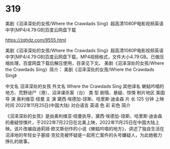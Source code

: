 # 319
美剧《沼泽深处的女孩/Where the Crawdads Sing》超高清1080P电影视频英语中字[MP4/4.79 GB]百度云网盘下载

https://zqhdz.com/9555.html

美剧《沼泽深处的女孩/Where the Crawdads Sing》超高清1080P电影视频英语中字[MP4/4.79 GB]百度云网盘下载，MP4视频格式，文件大小4.79 GB。已做压缩处理，百度网盘下载后解压使用，目录见下文。
美剧《沼泽深处的女孩/Where the Crawdads Sing》简介：
美剧《沼泽深处的女孩/Where the Crawdads Sing》

中文名
沼泽深处的女孩
外文名
Where the Crawdads Sing
其他译名
蝲蛄吟唱的地方、荒野谜尸（港）、沼泽谋杀案（台）
类    型
剧情、悬疑、惊悚
制片地区
美国
导    演
奥利维亚·纽曼
主    演
黛西·埃德加-琼斯、哈里斯·迪金森
片    长
125 分钟
上映时间
2022年11月25日(中国大陆)
对白语言
英语
色    彩
彩色
简介

《沼泽深处的女孩》是由奥利维亚·纽曼执导，黛西·埃德加-琼斯、哈里斯·迪金森的悬疑惊悚片，于2022年7月22日在北美上映，2022年11月25日在中国大陆上映。该片改编自迪莉娅·欧文斯创作的小说《蝲蛄吟唱的地方》，讲述了独自生活在沼泽地的年轻女子基娅·克拉克被怀疑是一起死亡案件的头号嫌疑人，为此她极力挣扎的故事。

